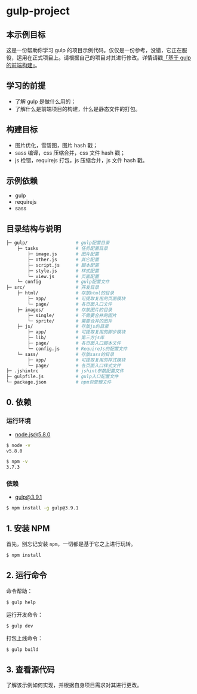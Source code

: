 # gulp-project

## 本示例目标

这是一份帮助你学习 gulp 的项目示例代码。仅仅是一份参考，没错，它正在服役，运用在正式项目上。请根据自己的项目对其进行修改。详情请戳[「基于 gulp 的前端构建」](https://cobish.github.io/#/post/20)。

## 学习的前提

* 了解 gulp 是做什么用的；
* 了解什么是前端项目的构建，什么是静态文件的打包。

## 构建目标

* 图片优化，雪碧图，图片 hash 戳；
* sass 编译，css 压缩合并，css 文件 hash 戳；
* js 检错，requirejs 打包，js 压缩合并，js 文件 hash 戳。

## 示例依赖

* gulp
* requirejs
* sass

## 目录结构与说明

``` bash
├─ gulp/                  # gulp配置目录
    ├─ tasks              # 任务配置目录
        ├─ image.js       # 图片配置
        ├─ other.js       # 其它配置
        ├─ script.js      # 脚本配置
        ├─ style.js       # 样式配置
        └─ view.js        # 页面配置
    └─ config             # gulp配置文件
├─ src/                   # 开发目录
    ├─ html/              # 存放html的目录
        ├─ app/           # 可提取复用的页面模块
        └─ page/          # 各页面入口文件
    ├─ images/            # 存放图片的目录
        ├─ single/        # 不需要合并的图片
        └─ sprite/        # 需要合并的图片
    ├─ js/                # 存放js的目录
        ├─ app/           # 可提取复用的脚步模块
        ├─ lib/           # 第三方js库
        ├─ page/          # 各页面入口脚本文件
        └─ config.js      # RequireJs的配置文件
    └─ sass/              # 存放sass的目录
        ├─ app/           # 可提取复用的样式模块
        └─ page/          # 各页面入口样式文件
├─ .jshintrc              # jshint参数配置文件
├─ gulpfile.js            # gulp入口配置文件
└─ package.json           # npm包管理文件
```

## 0. 依赖

### 运行环境

- node.js@5.8.0

``` bash
$ node -v
v5.8.0

$ npm -v
3.7.3
```

### 依赖

- gulp@3.9.1

``` bash
$ npm install -g gulp@3.9.1
```

## 1. 安装 NPM

首先，别忘记安装 ``npm``，一切都是基于它之上进行玩转。

``` bash
$ npm install
```

## 2. 运行命令

命令帮助：

``` bash
$ gulp help
```

运行开发命令：

``` bash
$ gulp dev
```

打包上线命令：

``` bash
$ gulp build
```

## 3. 查看源代码

了解该示例如何实现，并根据自身项目需求对其进行更改。
